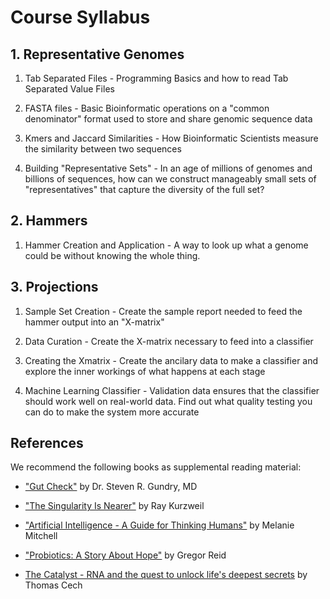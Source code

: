 # Course Syllabus

## 1. Representative Genomes

1. Tab Separated Files - Programming Basics and how to read Tab Separated Value Files

2. FASTA files - Basic Bioinformatic operations on a "common denominator" format used to store and share genomic sequence data

3. Kmers and Jaccard Similarities - How Bioinformatic Scientists measure the similarity between two sequences

4. Building "Representative Sets" - In an age of millions of genomes and billions of sequences, how can we construct manageably small sets of "representatives" that capture the diversity of the full set?

## 2. Hammers

1. Hammer Creation and Application - A way to look up what a genome could be without knowing the whole thing.


## 3. Projections

1. Sample Set Creation - Create the sample report needed to feed the hammer output into an "X-matrix"

2. Data Curation - Create the X-matrix necessary to feed into a classifier

3. Creating the Xmatrix - Create the ancilary data to make a classifier and explore the inner workings of what happens at each stage

4. Machine Learning Classifier - Validation data ensures that the classifier should work well on real-world data. Find out what quality testing you can do to make the system more accurate


## References

We recommend the following books as supplemental reading material:

* ["Gut Check"](https://books.google.com/books/about/Gut_Check.html?id=17S4EAAAQBAJ)
by Dr. Steven R. Gundry, MD

* ["The Singularity Is Nearer"](https://books.google.com/books/about/The_Singularity_Is_Nearer.html?id=xtYhEAAAQBAJ) by Ray Kurzweil

* ["Artificial Intelligence - A Guide for Thinking Humans"](https://www.google.com/books/edition/Artificial_Intelligence/65iEDwAAQBAJ?hl=en&gbpv=0)
by Melanie Mitchell

* ["Probiotics: A Story About  Hope"](https://books.google.com/books/about/Probiotics.html?id=m7Lf0AEACAAJ) by Gregor Reid

* [The Catalyst - RNA and the quest to unlock life's deepest secrets](https://books.google.com/books/about/The_Catalyst_RNA_and_the_Quest_to_Unlock.html?id=TizXEAAAQBAJ)
by Thomas Cech